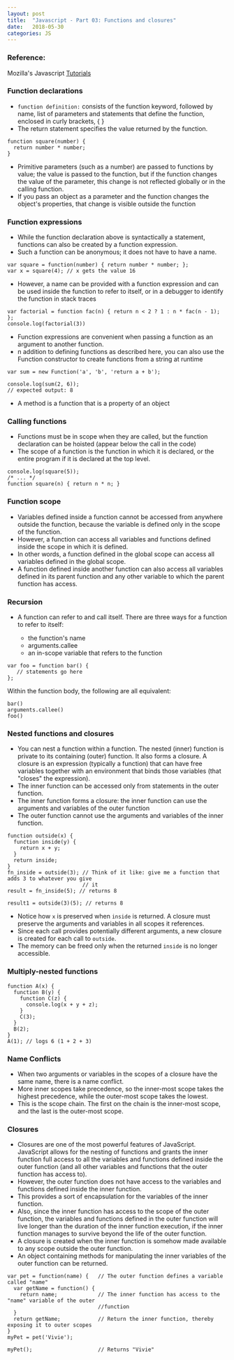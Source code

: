 ```yaml
---
layout: post
title:  "Javascript - Part 03: Functions and closures"
date:   2018-05-30
categories: JS
---
```


### Reference: 

Mozilla's Javascript [Tutorials](https://developer.mozilla.org/en-US/docs/Web/JavaScript)

### Function declarations

* `function definition:` consists of the function keyword, followed by name, list of parameters and statements that define the function, enclosed in curly brackets, { }
* The return statement specifies the value returned by the function.

```angular2html
function square(number) {
  return number * number;
}
```

* Primitive parameters (such as a number) are passed to functions by value; the value is passed to the function, but if the function changes the value of the parameter, this change is not reflected globally or in the calling function.
* If you pass an object as a parameter and the function changes the object's properties, that change is visible outside the function

### Function expressions
* While the function declaration above is syntactically a statement, functions can also be created by a function expression. 
* Such a function can be anonymous; it does not have to have a name.

```angular2html
var square = function(number) { return number * number; };
var x = square(4); // x gets the value 16
```

* However, a name can be provided with a function expression and can be used inside the function to refer to itself, or in a debugger to identify the function in stack traces
```angular2html
var factorial = function fac(n) { return n < 2 ? 1 : n * fac(n - 1); };
console.log(factorial(3))
```

* Function expressions are convenient when passing a function as an argument to another function.
* n addition to defining functions as described here, you can also use the Function constructor to create functions from a string at runtime

```angular2html
var sum = new Function('a', 'b', 'return a + b');

console.log(sum(2, 6));
// expected output: 8
```

* A method is a function that is a property of an object

### Calling functions
* Functions must be in scope when they are called, but the function declaration can be hoisted (appear below the call in the code)
* The scope of a function is the function in which it is declared, or the entire program if it is declared at the top level.
```angular2html
console.log(square(5));
/* ... */
function square(n) { return n * n; }
```

### Function scope
* Variables defined inside a function cannot be accessed from anywhere outside the function, because the variable is defined only in the scope of the function. 
* However, a function can access all variables and functions defined inside the scope in which it is defined. 
* In other words, a function defined in the global scope can access all variables defined in the global scope. 
* A function defined inside another function can also access all variables defined in its parent function and any other variable to which the parent function has access.

### Recursion

* A function can refer to and call itself. There are three ways for a function to refer to itself:
  
  * the function's name
  * arguments.callee
  * an in-scope variable that refers to the function

```angular2html
var foo = function bar() {
   // statements go here
};

```
Within the function body, the following are all equivalent:

```
bar()
arguments.callee()
foo()
```

### Nested functions and closures
* You can nest a function within a function. The nested (inner) function is private to its containing (outer) function. It also forms a closure. A closure is an expression (typically a function) that can have free variables together with an environment that binds those variables (that "closes" the expression).
* The inner function can be accessed only from statements in the outer function.
* The inner function forms a closure: the inner function can use the arguments and variables of the outer function
* The outer function cannot use the arguments and variables of the inner function.

```angular2html
function outside(x) {
  function inside(y) {
    return x + y;
  }
  return inside;
}
fn_inside = outside(3); // Think of it like: give me a function that adds 3 to whatever you give
                        // it
result = fn_inside(5); // returns 8

result1 = outside(3)(5); // returns 8
```
* Notice how `x` is preserved when `inside` is returned. A closure must preserve the arguments and variables in all scopes it references. 
* Since each call provides potentially different arguments, a new closure is created for each call to `outside`. 
* The memory can be freed only when the returned `inside` is no longer accessible.

### Multiply-nested functions

```angular2html
function A(x) {
  function B(y) {
    function C(z) {
      console.log(x + y + z);
    }
    C(3);
  }
  B(2);
}
A(1); // logs 6 (1 + 2 + 3)
```

### Name Conflicts

* When two arguments or variables in the scopes of a closure have the same name, there is a name conflict. 
* More inner scopes take precedence, so the inner-most scope takes the highest precedence, while the outer-most scope takes the lowest. 
* This is the scope chain. The first on the chain is the inner-most scope, and the last is the outer-most scope. 

### Closures

* Closures are one of the most powerful features of JavaScript. JavaScript allows for the nesting of functions and grants the inner function full access to all the variables and functions defined inside the outer function (and all other variables and functions that the outer function has access to).
* However, the outer function does not have access to the variables and functions defined inside the inner function. 
* This provides a sort of encapsulation for the variables of the inner function. 
* Also, since the inner function has access to the scope of the outer function, the variables and functions defined in the outer function will live longer than the duration of the inner function execution, if the inner function manages to survive beyond the life of the outer function. 
* A closure is created when the inner function is somehow made available to any scope outside the outer function.
* An object containing methods for manipulating the inner variables of the outer function can be returned.

```angular2html
var pet = function(name) {   // The outer function defines a variable called "name"
  var getName = function() {
    return name;             // The inner function has access to the "name" variable of the outer 
                             //function
  }
  return getName;            // Return the inner function, thereby exposing it to outer scopes
}
myPet = pet('Vivie');
   
myPet();                     // Returns "Vivie"
```






